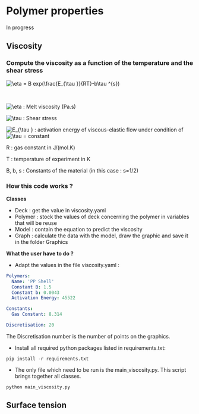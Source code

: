 # Polymer properties
In progress
## Viscosity

### Compute the viscosity as a function of the temperature and the shear stress  

<img src="https://latex.codecogs.com/gif.latex?\eta&space;=&space;B&space;exp(\frac{E_{\tau&space;}}{RT}-b\tau&space;^{s})" title="\eta = B exp(\frac{E_{\tau }}{RT}-b\tau ^{s})" />


&nbsp;


<img src="https://latex.codecogs.com/gif.latex?\eta" title="\eta" /> : Melt viscosity (Pa.s)

<img src="https://latex.codecogs.com/gif.latex?\tau" title="\tau" /> : Shear stress

<img src="https://latex.codecogs.com/gif.latex?E_{\tau&space;}" title="E_{\tau }" /> : activation energy of viscous-elastic flow under condition of <img src="https://latex.codecogs.com/gif.latex?\tau" title="\tau" /> = constant

R : gas constant in J/(mol.K)

T : temperature of experiment in K

B, b, s : Constants of the material (in this case : s=1/2)



### How this code works ?

**Classes**
- Deck : get the value in viscosity.yaml
- Polymer : stock the values of deck concerning the polymer in variables that will be reuse
- Model : contain the equation to predict the viscosity
- Graph : calculate the data with the model, draw the graphic and save it in the folder Graphics


**What the user have to do ?**
- Adapt the values in the file viscosity.yaml :

```yaml
Polymers:
  Name: 'PP Shell'
  Constant B: 1.5
  Constant b: 0.0043
  Activation Energy: 45522

Constants:
  Gas Constant: 8.314

Discretisation: 20
```

The Discretisation number is the number of points on the graphics.

- Install all required python packages listed in requirements.txt: 

```linux
pip install -r requirements.txt
```

- The only file which need to be run is the main_viscosity.py. This script brings together all classes.

```linux
python main_viscosity.py
```

## Surface tension

